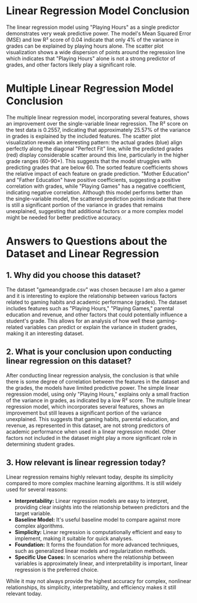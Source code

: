 # Linear Regression Model Conclusion

The linear regression model using "Playing Hours" as a single predictor demonstrates very weak predictive power. The model's Mean Squared Error (MSE) and low R² score of 0.04 indicate that only 4% of the variance in grades can be explained by playing hours alone. The scatter plot visualization shows a wide dispersion of points around the regression line which
indicates that "Playing Hours" alone is not a strong predictor of grades, and other factors likely
play a significant role.

# Multiple Linear Regression Model Conclusion

The multiple linear regression model, incorporating several features, shows an improvement over the single-variable linear regression. The R² score on the test data is 0.2557, indicating that approximately 25.57% of the variance in grades is explained by the included features. The scatter plot visualization reveals an interesting pattern: the actual grades (blue) align perfectly along the diagonal "Perfect Fit" line, while the predicted grades (red) display considerable scatter around this line, particularly in the higher grade ranges (60-90+). This suggests that the model struggles with predicting grades that are below 60. The sorted feature coefficients shows the relative impact of each feature on grade prediction. "Mother Education" and "Father Education" have positive coefficients, suggesting a positive correlation with grades, while "Playing Games" has a negative coefficient, indicating negative correlation. Although this model performs better than the single-variable model, the scattered prediction points indicate that there is still a significant portion of the variance in grades that remains unexplained, suggesting that additional factors or a more complex model might be needed for better predictive accuracy.

# Answers to Questions about the Dataset and Linear Regression

## 1. Why did you choose this dataset?

The dataset "gameandgrade.csv" was chosen because I am also a gamer and it is interesting to explore the relationship between various factors related to gaming habits and academic performance (grades). The dataset includes features such as "Playing Hours," "Playing Games," parental education and revenue, and other factors that could potentially influence a student's grade. This allows for an analysis of how well these gaming-related variables can predict or explain the variance in student grades, making it an interesting dataset.

## 2. What is your conclusion upon conducting linear regression on this dataset?

After conducting linear regression analysis, the conclusion is that while there is some degree of correlation between the features in the dataset and the grades, the models have limited predictive power. The simple linear regression model, using only "Playing Hours," explains only a small fraction of the variance in grades, as indicated by a low R² score. The multiple linear regression model, which incorporates several features, shows an improvement but still leaves a significant portion of the variance unexplained. This suggests that gaming habits, parental education, and revenue, as represented in this dataset, are not strong predictors of academic performance when used in a linear regression model. Other factors not included in the dataset might play a more significant role in determining student grades.

## 3. How relevant is linear regression today?

Linear regression remains highly relevant today, despite its simplicity compared to more complex machine learning algorithms. It is still widely used for several reasons:

- **Interpretability:** Linear regression models are easy to interpret, providing clear insights into the relationship between predictors and the target variable.
- **Baseline Model:** It's useful baseline model to compare against more complex algorithms.
- **Simplicity:** Linear regression is computationally efficient and easy to implement, making it suitable for quick analyses.
- **Foundation:** It forms the foundation for more advanced techniques, such as generalized linear models and regularization methods.
- **Specific Use Cases:** In scenarios where the relationship between variables is approximately linear, and interpretability is important, linear regression is the preferred choice.

While it may not always provide the highest accuracy for complex, nonlinear relationships, its simplicity, interpretability, and efficiency makes it still relevant today.
